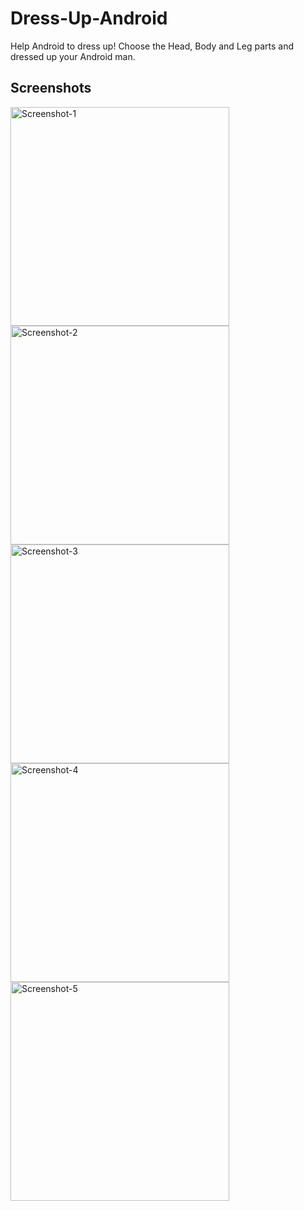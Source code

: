 # Dress-Up-Android
Help Android to dress up!
Choose the Head, Body and Leg parts and dressed up your Android man.

## Screenshots
<img src="https://github.com/swaroopksahu/Dress-Up-Android/blob/main/screenshots/1.jpg" width="350" title="Screenshot-1"> <img src="https://github.com/swaroopksahu/Dress-Up-Android/blob/main/screenshots/2.jpg" width="350" title="Screenshot-2"> 
<img src="https://github.com/swaroopksahu/Dress-Up-Android/blob/main/screenshots/3.jpg" width="350" title="Screenshot-3"> <img src="https://github.com/swaroopksahu/Dress-Up-Android/blob/main/screenshots/4.jpg" width="350" title="Screenshot-4">
<img src="https://github.com/swaroopksahu/Dress-Up-Android/blob/main/screenshots/5.jpg" width="350" title="Screenshot-5">
